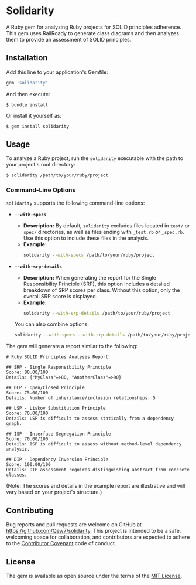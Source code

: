 # Solidarity

A Ruby gem for analyzing Ruby projects for SOLID principles adherence. This gem uses RailRoady to generate class diagrams and then analyzes them to provide an assessment of SOLID principles.

## Installation

Add this line to your application's Gemfile:

```ruby
gem 'solidarity'
```

And then execute:

    $ bundle install

Or install it yourself as:

    $ gem install solidarity

## Usage

To analyze a Ruby project, run the `solidarity` executable with the path to your project's root directory:

    $ solidarity /path/to/your/ruby/project

### Command-Line Options

`solidarity` supports the following command-line options:

*   **`--with-specs`**
    *   **Description:** By default, `solidarity` excludes files located in `test/` or `spec/` directories, as well as files ending with `_test.rb` or `_spec.rb`. Use this option to include these files in the analysis.
    *   **Example:**
        ```bash
        solidarity --with-specs /path/to/your/ruby/project
        ```

*   **`--with-srp-details`**
    *   **Description:** When generating the report for the Single Responsibility Principle (SRP), this option includes a detailed breakdown of SRP scores per class. Without this option, only the overall SRP score is displayed.
    *   **Example:**
        ```bash
        solidarity --with-srp-details /path/to/your/ruby/project
        ```

    You can also combine options:

    ```bash
    solidarity --with-specs --with-srp-details /path/to/your/ruby/project
    ```

The gem will generate a report similar to the following:

```
# Ruby SOLID Principles Analysis Report

## SRP - Single Responsibility Principle
Score: 80.00/100
Details: {"MyClass"=>80, "AnotherClass"=>90}

## OCP - Open/Closed Principle
Score: 75.00/100
Details: Number of inheritance/inclusion relationships: 5

## LSP - Liskov Substitution Principle
Score: 70.00/100
Details: LSP is difficult to assess statically from a dependency graph.

## ISP - Interface Segregation Principle
Score: 70.00/100
Details: ISP is difficult to assess without method-level dependency analysis.

## DIP - Dependency Inversion Principle
Score: 100.00/100
Details: DIP assessment requires distinguishing abstract from concrete classes.
```

(Note: The scores and details in the example report are illustrative and will vary based on your project's structure.)

## Contributing

Bug reports and pull requests are welcome on GitHub at https://github.com/Qew7/solidarity. This project is intended to be a safe, welcoming space for collaboration, and contributors are expected to adhere to the [Contributor Covenant](https://contributor-covenant.org/version/2/1/code_of_conduct/) code of conduct.

## License

The gem is available as open source under the terms of the [MIT License](https://opensource.org/licenses/MIT).
